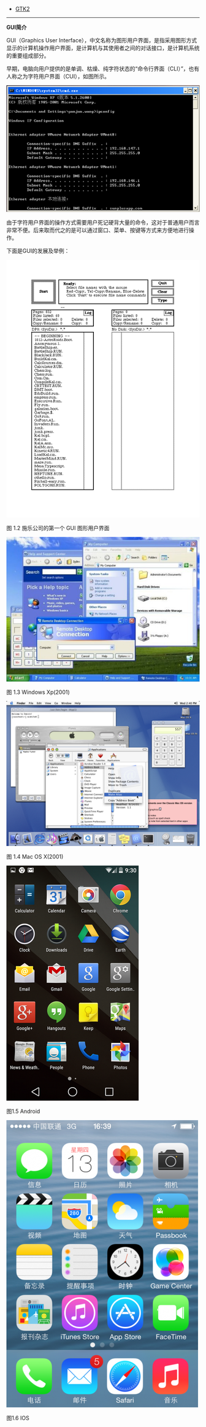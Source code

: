 
<!-- Docsify/note/IT/GUI -->

* [GTK2](/IT/GUI/GTK2/README.md)


--------------------------------------------------------------------------------------------------------

**GUI简介**

GUI（Graphics User Interface），中文名称为图形用户界面，是指采用图形方式显示的计算机操作用户界面，是计算机与其使用者之间的对话接口，是计算机系统的重要组成部分。 

早期，电脑向用户提供的是单调、枯燥、纯字符状态的“命令行界面（CLI）”，也有人称之为字符用户界面（CUI），如图所示。

![CLI](./README/CLI.png)

由于字符用户界面的操作方式需要用户死记硬背大量的命令，这对于普通用户而言非常不便。后来取而代之的是可以通过窗口、菜单、按键等方式来方便地进行操作。 

下面是GUI的发展及举例：

![GUI01](./README/GUI01.png)

图 1.2 施乐公司的第一个 GUI 图形用户界面

![GUI02-XP](./README/GUI02-XP.png)

图 1.3  Windows Xp(2001)

![GUI03-Mac](./README/GUI03-Mac.png)

图 1.4  Mac OS X(2001)

![GUI04-Android](./README/GUI04-Android.png)

图1.5  Android

![GUI05-IOS](./README/GUI05-IOS.png)

图1.6  IOS
